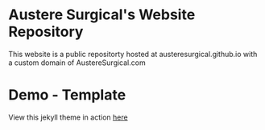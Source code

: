 Austere Surgical's Website Repository
====================

This website is a public repositorty hosted at austeresurgical.github.io with a custom domain of AustereSurgical.com


# Demo - Template

View this jekyll theme in action [here](https://y7kim.github.io/agency-jekyll-theme)

